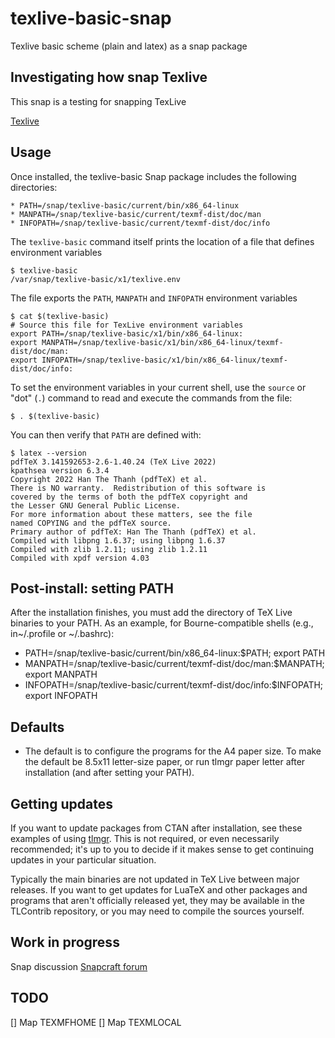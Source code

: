 # texlive-basic-snap
Texlive basic scheme (plain and latex) as a snap package

## Investigating how snap Texlive
This snap is a testing for snapping TexLive

[Texlive](https://www.tug.org/texlive/doc/tlmgr.html)

## Usage

Once installed, the texlive-basic Snap package includes the following directories:

    * PATH=/snap/texlive-basic/current/bin/x86_64-linux
    * MANPATH=/snap/texlive-basic/current/texmf-dist/doc/man
    * INFOPATH=/snap/texlive-basic/current/texmf-dist/doc/info

The `texlive-basic` command itself prints the location of a file that defines environment variables

```console
$ texlive-basic
/var/snap/texlive-basic/x1/texlive.env
```

The file exports the `PATH`, `MANPATH` and `INFOPATH` environment variables

```console
$ cat $(texlive-basic)
# Source this file for TexLive environment variables
export PATH=/snap/texlive-basic/x1/bin/x86_64-linux:
export MANPATH=/snap/texlive-basic/x1/bin/x86_64-linux/texmf-dist/doc/man:
export INFOPATH=/snap/texlive-basic/x1/bin/x86_64-linux/texmf-dist/doc/info:
```

To set the environment variables in your current shell, use the `source` or "dot" (`.`) command to read and execute the commands from the file:

```console
$ . $(texlive-basic)
```

You can then verify that `PATH` are defined with:

```console
$ latex --version
pdfTeX 3.141592653-2.6-1.40.24 (TeX Live 2022)
kpathsea version 6.3.4
Copyright 2022 Han The Thanh (pdfTeX) et al.
There is NO warranty.  Redistribution of this software is
covered by the terms of both the pdfTeX copyright and
the Lesser GNU General Public License.
For more information about these matters, see the file
named COPYING and the pdfTeX source.
Primary author of pdfTeX: Han The Thanh (pdfTeX) et al.
Compiled with libpng 1.6.37; using libpng 1.6.37
Compiled with zlib 1.2.11; using zlib 1.2.11
Compiled with xpdf version 4.03
```

## Post-install: setting PATH

After the installation finishes, you must add the directory of TeX Live binaries to your
PATH. As an example, for Bourne-compatible shells (e.g., in~/.profile or ~/.bashrc):

  * PATH=/snap/texlive-basic/current/bin/x86_64-linux:$PATH; export PATH
  * MANPATH=/snap/texlive-basic/current/texmf-dist/doc/man:$MANPATH; export MANPATH
  * INFOPATH=/snap/texlive-basic/current/texmf-dist/doc/info:$INFOPATH; export INFOPATH

## Defaults

* The default is to configure the programs for the A4 paper size. To
  make the default be 8.5x11 letter-size paper, or run tlmgr paper
  letter after installation (and after setting your PATH).

## Getting updates
If you want to update packages from CTAN after installation, see these examples of using
[tlmgr](https://www.tug.org/texlive/doc/tlmgr.html). This is not required, or even necessarily recommended; it's up to you to decide
if it makes sense to get continuing updates in your particular situation.

Typically the main binaries are not updated in TeX Live between major releases. If you
want to get updates for LuaTeX and other packages and programs that aren't officially
released yet, they may be available in the TLContrib repository, or you may need to
compile the sources yourself.

## Work in progress

Snap discussion [Snapcraft forum](https://forum.snapcraft.io/t/latex-snap/31621/16)

## TODO

[] Map TEXMFHOME
[] Map TEXMLOCAL